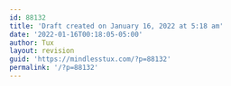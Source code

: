 ```yaml
---
id: 88132
title: 'Draft created on January 16, 2022 at 5:18 am'
date: '2022-01-16T00:18:05-05:00'
author: Tux
layout: revision
guid: 'https://mindlesstux.com/?p=88132'
permalink: '/?p=88132'
---
```


